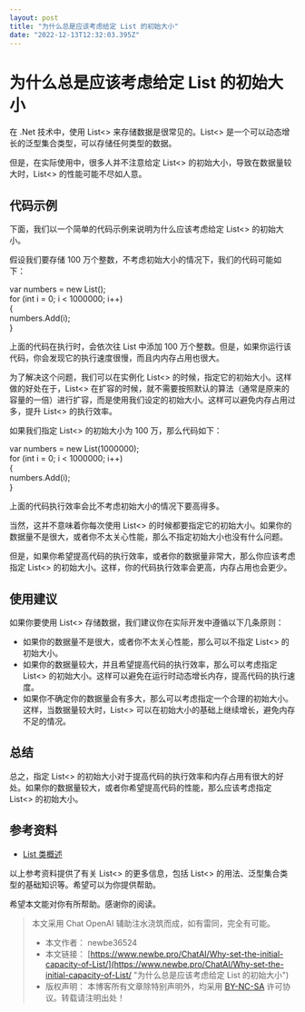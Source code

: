 ```yaml
---
layout: post
title: "为什么总是应该考虑给定 List 的初始大小"
date: "2022-12-13T12:32:03.395Z"
---
```

为什么总是应该考虑给定 List 的初始大小
======================

在 .Net 技术中，使用 List<> 来存储数据是很常见的。List<> 是一个可以动态增长的泛型集合类型，可以存储任何类型的数据。

但是，在实际使用中，很多人并不注意给定 List<> 的初始大小，导致在数据量较大时，List<> 的性能可能不尽如人意。

代码示例
----

下面，我们以一个简单的代码示例来说明为什么应该考虑给定 List<> 的初始大小。

假设我们要存储 100 万个整数，不考虑初始大小的情况下，我们的代码可能如下：

var numbers = new List<int>();  
for (int i = 0; i < 1000000; i++)  
{  
    numbers.Add(i);  
}

上面的代码在执行时，会依次往 List 中添加 100 万个整数。但是，如果你运行该代码，你会发现它的执行速度很慢，而且内内存占用也很大。

为了解决这个问题，我们可以在实例化 List<> 的时候，指定它的初始大小。这样做的好处在于，List<> 在扩容的时候，就不需要按照默认的算法（通常是原来的容量的一倍）进行扩容，而是使用我们设定的初始大小。这样可以避免内存占用过多，提升 List<> 的执行效率。

如果我们指定 List<> 的初始大小为 100 万，那么代码如下：

var numbers = new List<int>(1000000);  
for (int i = 0; i < 1000000; i++)  
{  
    numbers.Add(i);  
}

上面的代码执行效率会比不考虑初始大小的情况下要高得多。

当然，这并不意味着你每次使用 List<> 的时候都要指定它的初始大小。如果你的数据量不是很大，或者你不太关心性能，那么不指定初始大小也没有什么问题。

但是，如果你希望提高代码的执行效率，或者你的数据量非常大，那么你应该考虑指定 List<> 的初始大小。这样，你的代码执行效率会更高，内存占用也会更少。

使用建议
----

如果你要使用 List<> 存储数据，我们建议你在实际开发中遵循以下几条原则：

*   如果你的数据量不是很大，或者你不太关心性能，那么可以不指定 List<> 的初始大小。
*   如果你的数据量较大，并且希望提高代码的执行效率，那么可以考虑指定 List<> 的初始大小。这样可以避免在运行时动态增长内存，提高代码的执行速度。
*   如果你不确定你的数据量会有多大，那么可以考虑指定一个合理的初始大小。这样，当数据量较大时，List<> 可以在初始大小的基础上继续增长，避免内存不足的情况。

总结
--

总之，指定 List<> 的初始大小对于提高代码的执行效率和内存占用有很大的好处。如果你的数据量较大，或者你希望提高代码的性能，那么应该考虑指定 List<> 的初始大小。

参考资料
----

*   [List 类概述](https://learn.microsoft.com/dotnet/api/system.collections.generic.list-1?view=net-7.0&WT.mc_id=DX-MVP-5003606)

以上参考资料提供了有关 List<> 的更多信息，包括 List<> 的用法、泛型集合类型的基础知识等。希望可以为你提供帮助。

希望本文能对你有所帮助。感谢你的阅读。

> 本文采用 Chat OpenAI 辅助注水浇筑而成，如有雷同，完全有可能。
> 
> *   本文作者： newbe36524
> *   本文链接： [https://www.newbe.pro/ChatAI/Why-set-the-initial-capacity-of-List/](https://www.newbe.pro/ChatAI/Why-set-the-initial-capacity-of-List/ "为什么总是应该考虑给定 List 的初始大小")
> *   版权声明： 本博客所有文章除特别声明外，均采用 [BY-NC-SA](https://creativecommons.org/licenses/by-nc-sa/4.0/) 许可协议。转载请注明出处！